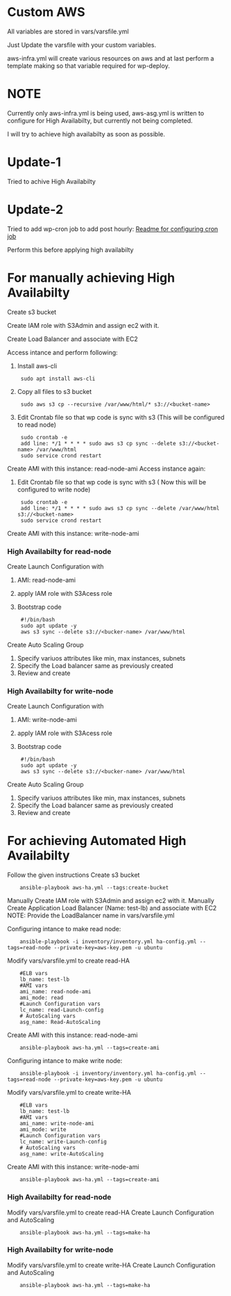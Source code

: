 # Custom AWS
All variables are stored in vars/varsfile.yml

Just Update the varsfile with your custom variables.

aws-infra.yml will create various resources on aws and at last perform a template making so that variable required for wp-deploy.

# NOTE
Currently only aws-infra.yml is being used, aws-asg.yml is written to configure for High Availabilty, but currently not being completed.

I will try to achieve high availabilty as soon as possible.

# Update-1
Tried to achive High Availabilty
# Update-2
Tried to add wp-cron job to add post hourly:
[Readme for configuring cron job](https://github.com/hiashutosh/Project-Test/blob/master/aws-infra/wp-deploy/README.md)

Perform this before applying high availabilty

# For manually achieving High Availabilty
Create s3 bucket

Create IAM role with S3Admin and assign ec2 with it.

Create Load Balancer and associate with EC2

Access intance and perform following:
1. Install aws-cli
    
        sudo apt install aws-cli
2. Copy all files to s3 bucket
    
        sudo aws s3 cp --recursive /var/www/html/* s3://<bucket-name>
3. Edit Crontab file so that wp code is sync with s3 (This will be configured to read node)
    
        sudo crontab -e
        add line: */1 * * * * sudo aws s3 cp sync --delete s3://<bucket-name> /var/www/html
        sudo service crond restart
Create AMI with this instance: read-node-ami
Access instance again:
1. Edit Crontab file so that wp code is sync with s3 ( Now this will be configured to write node)
    
        sudo crontab -e
        add line: */1 * * * * sudo aws s3 cp sync --delete /var/www/html s3://<bucket-name> 
        sudo service crond restart
Create AMI with this instance: write-node-ami
### High Availabilty for read-node
Create Launch Configuration with
1. AMI: read-node-ami
2. apply IAM role with S3Acess role
3. Bootstrap code
    
        #!/bin/bash
        sudo apt update -y
        aws s3 sync --delete s3://<bucker-name> /var/www/html
Create Auto Scaling Group
1. Specify variuos attributes like min, max instances, subnets
2. Specify the Load balancer same as previously created
3. Review and create
### High Availabilty for write-node
Create Launch Configuration with
1. AMI: write-node-ami
2. apply IAM role with S3Acess role
3. Bootstrap code

        #!/bin/bash
        sudo apt update -y
        aws s3 sync --delete s3://<bucker-name> /var/www/html
Create Auto Scaling Group
1. Specify variuos attributes like min, max instances, subnets
2. Specify the Load balancer same as previously created
3. Review and create

# For achieving Automated High Availabilty
Follow the given instructions
Create s3 bucket

        ansible-playbook aws-ha.yml --tags:create-bucket
Manually Create IAM role with S3Admin and assign ec2 with it.
Manually Create Application Load Balancer (Name: test-lb) and associate with EC2
NOTE: Provide the LoadBalancer name in vars/varsfile.yml


Configuring intance to make read node:

        ansible-playbook -i inventory/inventory.yml ha-config.yml --tags=read-node --private-key=aws-key.pem -u ubuntu
Modify vars/varsfile.yml to create read-HA

        #ELB vars
        lb_name: test-lb
        #AMI vars
        ami_name: read-node-ami
        ami_mode: read
        #Launch Configuration vars
        lc_name: read-Launch-config
        # AutoScaling vars
        asg_name: Read-AutoScaling
        
Create AMI with this instance: read-node-ami

        ansible-playbook aws-ha.yml --tags=create-ami

Configuring intance to make write node:

        ansible-playbook -i inventory/inventory.yml ha-config.yml --tags=read-node --private-key=aws-key.pem -u ubuntu
Modify vars/varsfile.yml to create write-HA

        #ELB vars
        lb_name: test-lb
        #AMI vars
        ami_name: write-node-ami
        ami_mode: write
        #Launch Configuration vars
        lc_name: write-Launch-config
        # AutoScaling vars
        asg_name: write-AutoScaling
Create AMI with this instance: write-node-ami

        ansible-playbook aws-ha.yml --tags=create-ami

### High Availabilty for read-node
Modify vars/varsfile.yml to create read-HA
Create Launch Configuration and AutoScaling

        ansible-playbook aws-ha.yml --tags=make-ha
### High Availabilty for write-node
Modify vars/varsfile.yml to create write-HA
Create Launch Configuration and AutoScaling

        ansible-playbook aws-ha.yml --tags=make-ha
